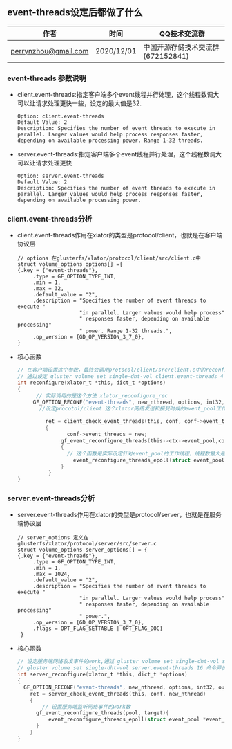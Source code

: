 ## event-threads设定后都做了什么
| 作者                 | 时间       | QQ技术交流群                      |
| -------------------- | ---------- | --------------------------------- |
| perrynzhou@gmail.com | 2020/12/01 | 中国开源存储技术交流群(672152841) |
### event-threads 参数说明

- client.event-threads:指定客户端多个event线程并行处理，这个线程数调大可以让请求处理更快一些，设定的最大值是32.

  ```
  Option: client.event-threads
  Default Value: 2
  Description: Specifies the number of event threads to execute in parallel. Larger values would help process responses faster, depending on available processing power. Range 1-32 threads.
  ```

  

- server.event-threads:指定客户端多个event线程并行处理，这个线程数调大可以让请求处理更快

  ```
  Option: server.event-threads
  Default Value: 2
  Description: Specifies the number of event threads to execute in parallel. Larger values would help process responses faster, depending on available processing power.
  ```

### client.event-threads分析

- client.event-threads作用在xlator的类型是protocol/client，也就是在客户端协议层

  ```shell
  // options 在glusterfs/xlator/protocol/client/src/client.c中
  struct volume_options options[] ={
  {.key = {"event-threads"},
       .type = GF_OPTION_TYPE_INT,
       .min = 1,
       .max = 32,
       .default_value = "2",
       .description = "Specifies the number of event threads to execute "
                      "in parallel. Larger values would help process"
                      " responses faster, depending on available processing"
                      " power. Range 1-32 threads.",
       .op_version = {GD_OP_VERSION_3_7_0},
  }
  ```

- 核心函数

  ```c
  // 在客户端设置这个参数，最终会调用protocol/client/src/client.c中的reconfigure函数
  // 通过设定 gluster volume set single-dht-vol client.event-threads 4 
  int reconfigure(xlator_t *this, dict_t *options)
  {
        // 实际调用的是这个方法 xlator_reconfigure_rec
  	   GF_OPTION_RECONF("event-threads", new_nthread, options, int32, out);
         //设定procotol/client 这个xlator网络发送和接受时候的event_pool工作线程数据，调整这个参数确实可以增大处理网络请求的效率
         
     	   ret = client_check_event_threads(this, conf, conf->event_threads,new_nthread)
     	   {
     		 	  conf->event_threads = new;
                gf_event_reconfigure_threads(this->ctx->event_pool,conf->event_threads)
                {
                  // 这个函数是实际设定针对event_pool的工作线程，线程数最大是EVENT_MAX_THREADS(1024)
                	event_reconfigure_threads_epoll(struct event_pool *event_pool, int value);
                }
     		}
  }
  ```

  

### server.event-threads分析

- server.event-threads作用在xlator的类型是protocol/server，也就是在服务端协议层

  ```shell
  // server_options 定义在glusterfs/xlator/protocol/server/src/server.c
  struct volume_options server_options[] = {
  {.key = {"event-threads"},
       .type = GF_OPTION_TYPE_INT,
       .min = 1,
       .max = 1024,
       .default_value = "2",
       .description = "Specifies the number of event threads to execute "
                      "in parallel. Larger values would help process"
                      " responses faster, depending on available processing"
                      " power.",
       .op_version = {GD_OP_VERSION_3_7_0},
       .flags = OPT_FLAG_SETTABLE | OPT_FLAG_DOC}
   }
  ```

- 核心函数

  ```c
  // 设定服务端网络收发事件的work,通过 gluster volume set single-dht-vol server.event-threads 16 进行设定
  // gluster volume set single-dht-vol server.event-threads 16 命令异步执行，只要客户端发出后，服务端监听到这个网络事件后返回
  int server_reconfigure(xlator_t *this, dict_t *options)
  {
   	GF_OPTION_RECONF("event-threads", new_nthread, options, int32, out);
      ret = server_check_event_threads(this, conf, new_nthread)
      {
          // 设置服务端监听网络事件的work数
      	gf_event_reconfigure_threads(pool, target){
      		event_reconfigure_threads_epoll(struct event_pool *event_pool, int value);
      	}
      }
  }
  ```

  
